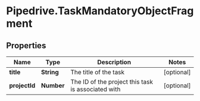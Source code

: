 # Pipedrive.TaskMandatoryObjectFragment

## Properties

Name | Type | Description | Notes
------------ | ------------- | ------------- | -------------
**title** | **String** | The title of the task | [optional] 
**projectId** | **Number** | The ID of the project this task is associated with | [optional] 


